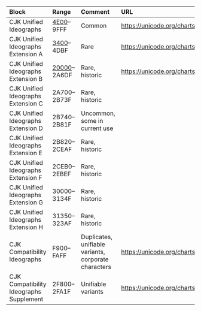 |Block |Range |Comment |URL|
|:--|:--|:--|:--|
|CJK Unified Ideographs                  |[4E00](./4E00.md)–9FFF   |Common |https://unicode.org/charts/PDF/U4E00.pdf|
|CJK Unified Ideographs Extension A      |[3400](./3400.md)–4DBF   |Rare   |https://unicode.org/charts/PDF/U3400.pdf|
|CJK Unified Ideographs Extension B      |[20000](./20000.md)–2A6DF |Rare, historic |https://unicode.org/charts/PDF/U20000.pdf|
|CJK Unified Ideographs Extension C      |2A700–2B73F |Rare, historic |
|CJK Unified Ideographs Extension D      |2B740–2B81F |Uncommon, some in current use |
|CJK Unified Ideographs Extension E      |2B820–2CEAF |Rare, historic |
|CJK Unified Ideographs Extension F      |2CEB0–2EBEF |Rare, historic |
|CJK Unified Ideographs Extension G      |30000–3134F |Rare, historic |
|CJK Unified Ideographs Extension H      |31350–323AF |Rare, historic |
|CJK Compatibility Ideographs            |F900–FAFF   |Duplicates, unifiable variants, corporate characters |https://unicode.org/charts/PDF/UF900.pdf|
|CJK Compatibility Ideographs Supplement |2F800–2FA1F |Unifiable variants |https://unicode.org/charts/PDF/U2F800.pdf |
